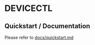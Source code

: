 # DEVICECTL 

## Quickstart / Documentation

Please refer to [docs/quickstart.md](docs/quickstart.md)

